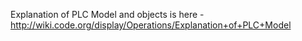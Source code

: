 Explanation of PLC Model and objects is here - http://wiki.code.org/display/Operations/Explanation+of+PLC+Model
